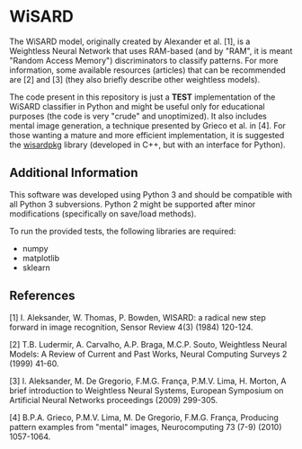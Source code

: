# WiSARD
The WiSARD model, originally created by Alexander et al. [1], is a Weightless Neural Network that uses RAM-based (and by "RAM", it is meant "Random Access Memory") discriminators to classify patterns. For more information, some available resources (articles) that can be recommended are [2] and [3] (they also briefly describe other weightless models). 

The code present in this repository is just a **TEST** implementation of the WiSARD classifier in Python and might be useful only for educational purposes (the code is very "crude" and unoptimized). It also includes mental image generation, a technique presented by Grieco et al. in [4]. For those wanting a mature and more efficient implementation, it is suggested the [wisardpkg](https://github.com/IAZero/wisardpkg) library (developed in C++, but with an interface for Python).

## Additional Information
This software was developed using Python 3 and should be compatible with all Python 3 subversions. Python 2 might be supported after minor modifications (specifically on save/load methods).

To run the provided tests, the following libraries are required:
 - numpy
 - matplotlib
 - sklearn

## References
[1] I. Aleksander,  W. Thomas, P. Bowden, WISARD: a radical new step forward in image recognition, Sensor Review 4(3) (1984) 120-124.

[2] T.B. Ludermir, A. Carvalho, A.P. Braga, M.C.P. Souto, Weightless Neural Models: A Review of Current and Past Works, Neural Computing Surveys 2 (1999) 41-60.

[3] I. Aleksander, M. De Gregorio, F.M.G. França, P.M.V. Lima, H. Morton, A brief introduction to Weightless Neural Systems, European Symposium on Artificial Neural Networks proceedings (2009) 299-305.

[4] B.P.A. Grieco, P.M.V. Lima, M. De Gregorio, F.M.G. França, Producing pattern examples from "mental" images, Neurocomputing 73 (7-9) (2010) 1057-1064.
